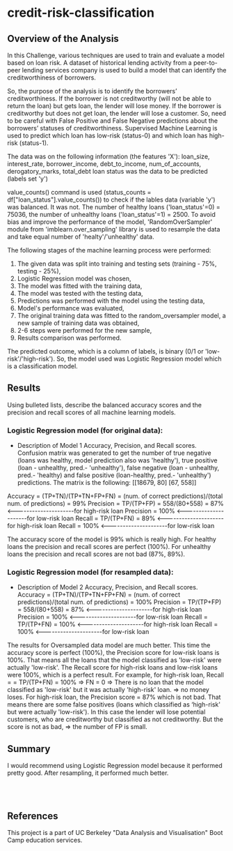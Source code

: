# credit-risk-classification

## Overview of the Analysis

In this Challenge, various techniques are used to train and evaluate a model based on loan risk. A dataset of historical lending activity from a peer-to-peer lending services company is used to build a model that can identify the creditworthiness of borrowers.

So, the purpose of the analysis is to identify the borrowers’ creditworthiness. If the borrower is not creditworthy (will not be able to return the loan) but gets loan, the lender will lose money. If the borrower is creditworthy but does not get loan, the lender will lose a customer. So, need to be careful with False Positive and False Negative predictions about the borrowers’ statuses of creditworthiness. Supervised Machine Learning is used to predict which loan has low-risk (status-0) and which loan has high-risk (status-1). 

The data was on the following information (the features 'X'):
loan_size, interest_rate, borrower_income, debt_to_income, num_of_accounts, derogatory_marks, total_debt
loan status was the data to be predicted (labels set 'y')
 
value_counts() command is used (status_counts = df["loan_status"].value_counts()) to check if the lables data (variable 'y') was balanced. 
It was not. The number of healthy loans ('loan_status'=0) = 75036, the number of unhealthy loans ('loan_status'=1) = 2500. To avoid bias
and improve the performance of the model, 'RandomOverSampler' module from 'imblearn.over_sampling' library is used to resample the data
and take equal number of 'healty'/'unhealthy' data.

The following stages of the machine learning process were performed:
1. The given data was split into training and testing sets (training - 75%, testing - 25%),
2. Logistic Regression model was chosen,
3. The model was fitted with the training data,
4. The model was tested with the testing data,
5. Predictions was performed with the model using the testing data,
6. Model's performance was evaluated,
7. The original training data was fitted to the random_oversampler model, a new sample of training data was obtained,
8. 2-6 steps were performed for the new sample,
9. Results comparison was performed.

The predicted outcome, which is a column of labels, is binary (0/1 or 'low-risk'/'high-risk'). So, the model used was Logistic Regression model which is a classification model.


## Results

Using bulleted lists, describe the balanced accuracy scores and the precision and recall scores of all machine learning models.

### Logistic Regression model (for original data):
  * Description of Model 1 Accuracy, Precision, and Recall scores.
  Confusion matrix was generated to get the number of true negative (loans was healthy, model prediction also was 'healthy'),
  true positive (loan - unhealthy, pred.- 'unhealthy'), false negative (loan - unhealthy, pred.- 'healthy) and false positive (loan-healthy, pred.- 'unhealthy') predictions. The matrix is the following: 
                   [[18679, 80]
                   [67,   558]]
               

  Accuracy = (TP+TN)/(TP+TN+FP+FN) = (num. of correct predictions)/(total num. of predictions) = 99%
  Precision = TP/(TP+FP) = 558/(80+558) = 87%    <---------------------for high-risk loan
  Precision = 100%                               <---------------------for low-risk loan
  Recall = TP/(TP+FN) = 89%                      <---------------------for high-risk loan
  Recall = 100%                                  <---------------------for low-risk loan
  
 The accuracy score of the model is 99% which is really high. For healthy loans the precision and recall scores are perfect (100%).
 For unhealthy loans the precision and recall scores are not bad (87%, 89%).

### Logistic Regression model (for resampled data):
  * Description of Model 2 Accuracy, Precision, and Recall scores.
  Accuracy = (TP+TN)/(TP+TN+FP+FN) = (num. of correct predictions)/(total num. of predictions) = 100%
  Precision = TP/(TP+FP) = 558/(80+558) = 87%    <---------------------for high-risk loan
  Precision = 100%                               <---------------------for low-risk loan
  Recall = TP/(TP+FN) = 100%                     <---------------------for high-risk loan
  Recall = 100%                                  <---------------------for low-risk loan

  
  The results for Oversampled data model are much better. This time the accuracy score is perfect (100%), the Precision score for
  low-risk loans is 100%. That means all the loans that the model classified as 'low-risk' were actually 'low-risk'.
  The Recall score for high-risk loans and low-risk loans were 100%, which is a perfect result. For example, for high-risk loan, Recall =
  = TP/(TP+FN) = 100% => FN = 0 => There is no loan that the model classified as 'low-risk' but it was actually 'high-risk' loan. =>
  no money loses.
  For high-risk loan, the Precision score = 87% which is not bad. That means there are some false positives (loans which classified
  as ‘high-risk' but were actually 'low-risk'). In this case the lender will lose potential customers, who are creditworthy but classified
  as not creditworthy. But the score is not as bad, => the number of FP is small.
  
## Summary

I would recommend using Logistic Regression model because it performed pretty good. After resampling, it performed much better. 


<br/><br/>



## References
This project is a part of UC Berkeley "Data Analysis and Visualisation" Boot Camp education services.







